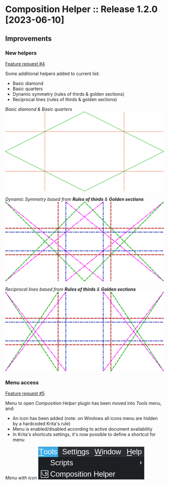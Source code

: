 # Composition Helper :: Release 1.2.0 [2023-06-10]

## Improvements

### New helpers
[Feature request #4](https://github.com/Grum999/CompositionHelper/issues/4)

Some additional helpers added to current list:
- Basic diamond
- Basic quarters
- Dynamic symmetry (rules of thirds & golden sections)
- Reciprocal lines (rules of thirds & golden sections)

_Basic diamond & Basic quarters_
![Basic diamond & Basic quarters helpers](./../screenshots/r1-2-0_helpers1.png)

_Dynamic Symmetry based from **Rules of thirds** & **Golden sections**_
![Basic diamond & Basic quarters helpers](./../screenshots/r1-2-0_helpers2.png)

_Reciprocal lines based from **Rules of thirds** & **Golden sections**_
![Basic diamond & Basic quarters helpers](./../screenshots/r1-2-0_helpers3.png)


### Menu access
[Feature request #5](https://github.com/Grum999/CompositionHelper/issues/5)

Menu to open *Composition Helper* plugin has been moved into *Tools* menu, and:
- An icon has been added (note: on Windows all icons menu are hidden by a hardcoded Krita's rule)
- Menu is enabled/disabled according to active document availability
- In Krita's shortcuts settings, it's now possible to define a shortcut for menu

_Menu with icon_
![Menu with icon](./../screenshots/r1-2-0_menu.png)



